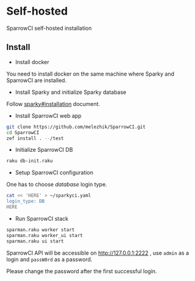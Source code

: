 # Self-hosted

SparrowCI self-hosted installation

## Install

* Install docker

You need to install docker on the same machine where Sparky and SparrowCI are installed.

* Install Sparky and initialize Sparky database

Follow [sparky#installation](https://github.com/melezhik/sparky#installation) document.

* Install SparrowCI web app

```bash
git clone https://github.com/melezhik/SparrowCI.git
cd SparrowCI
zef install . --/test
```

* Initialize SparrowCI DB

```bash
raku db-init.raku
```

* Setup SparrowCI configuration 

One has to choose _database_ login type.

```bash
cat << 'HERE' > ~/sparkyci.yaml
login_type: DB
HERE
```

* Run SparrowCI stack

```bash
sparman.raku worker start
sparman.raku worker_ui start
sparman.raku ui start
```

SparrowCI API will be accessible on http://127.0.0.1:2222 , use `admin` as a login
and `passW0rd` as a password.

Please change the password after the first successful login.
